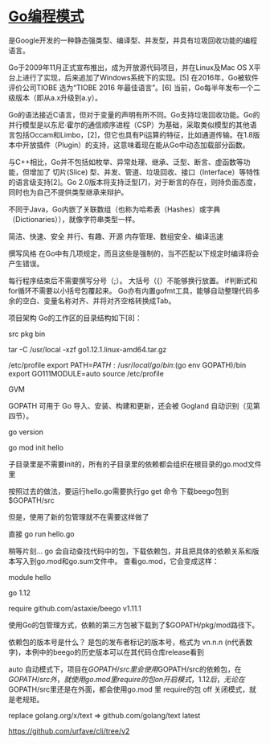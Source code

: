 # [Go编程模式](https://coolshell.cn/)


是Google开发的一种静态强类型、编译型、并发型，并具有垃圾回收功能的编程语言。

Go于2009年11月正式宣布推出，成为开放源代码项目，并在Linux及Mac OS X平台上进行了实现，后来追加了Windows系统下的实现。[5] 在2016年，Go被软件评价公司TIOBE 选为“TIOBE 2016 年最佳语言”。[6] ​ 当前，Go每半年发布一个二级版本（即从a.x升级到a.y）。

Go的语法接近C语言，但对于变量的声明有所不同。Go支持垃圾回收功能。Go的并行模型是以东尼·霍尔的通信顺序进程（CSP）为基础，采取类似模型的其他语言包括Occam和Limbo，[2]，但它也具有Pi运算的特征，比如通道传输。在1.8版本中开放插件（Plugin）的支持，这意味着现在能从Go中动态加载部分函数。

与C++相比，Go并不包括如枚举、异常处理、继承、泛型、断言、虚函数等功能，但增加了 切片(Slice) 型、并发、管道、垃圾回收、接口（Interface）等特性的语言级支持[2]。Go 2.0版本将支持泛型[7]，对于断言的存在，则持负面态度，同时也为自己不提供类型继承来辩护。

不同于Java，Go内嵌了关联数组（也称为哈希表（Hashes）或字典（Dictionaries）），就像字符串类型一样。

简洁、快速、安全
并行、有趣、开源
内存管理、数组安全、编译迅速

撰写风格
在Go中有几项规定，而且这些是强制的，当不匹配以下规定时编译将会产生错误。

每行程序结束后不需要撰写分号（;）。
大括号（{）不能够换行放置。
if判断式和for循环不需要以小括号包覆起来。
Go亦有内置gofmt工具，能够自动整理代码多余的空白、变量名称对齐、并将对齐空格转换成Tab。

项目架构
Go的工作区的目录结构如下[8]：

src
pkg
bin





tar -C /usr/local -xzf go1.12.1.linux-amd64.tar.gz

/etc/profile
export PATH=$PATH:/usr/local/go/bin:$(go env GOPATH)/bin
export GO111MODULE=auto
source /etc/profile

GVM 

GOPATH 可用于 Go 导入、安装、构建和更新，还会被 Gogland 自动识别（见第四节）。

go version

go mod init hello

子目录里是不需要init的，所有的子目录里的依赖都会组织在根目录的go.mod文件里

按照过去的做法，要运行hello.go需要执行go get 命令 下载beego包到 $GOPATH/src

但是，使用了新的包管理就不在需要这样做了

直接 go run hello.go

稍等片刻… go 会自动查找代码中的包，下载依赖包，并且把具体的依赖关系和版本写入到go.mod和go.sum文件中。
查看go.mod，它会变成这样：

module hello

go 1.12

require github.com/astaxie/beego v1.11.1

使用Go的包管理方式，依赖的第三方包被下载到了$GOPATH/pkg/mod路径下。

依赖包的版本号是什么？ 是包的发布者标记的版本号，格式为 vn.n.n (n代表数字)，本例中的beego的历史版本可以在其代码仓库release看到


auto 自动模式下，项目在$GOPATH/src里会使用$GOPATH/src的依赖包，在$GOPATH/src外，就使用go.mod 里 require的包
on 开启模式，1.12后，无论在$GOPATH/src里还是在外面，都会使用go.mod 里 require的包
off 关闭模式，就是老规矩。

replace golang.org/x/text => github.com/golang/text latest



https://github.com/urfave/cli/tree/v2